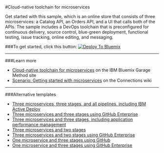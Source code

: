 #Cloud-native toolchain for microservices

Get started with this sample, which is an online store that consists of three microservices: a Catalog API, an Orders API, and a UI that calls both of the APIs. The sample includes a DevOps toolchain that is preconfigured for continuous delivery, source control, blue-green deployment, functional testing, issue tracking, online editing, and messaging. 

###To get started, click this button:
[![Deploy To Bluemix](https://bluemix.net/deploy/button.png)](https://daily-console.stage1.ng.bluemix.net/develop/setup/deploy/?repository=https%3A//github.com/oneibmcloud/toolchain-demo.git)

---
###Learn more

* [Cloud-native toolchain for microservices](https://www.ibm.com/devops/method/toolchains/microservices_toolchain) on the IBM Bluemix Garage Method site
* [Scenario: Getting started with microservices](https://w3-connections.ibm.com/wikis/home?lang=en-us#!/wiki/W4e7425c664ea_4859_93fb_660b3ab8388b/page/February%20Scenarios%20%28InterConnect%20DEMO%29) on the Connections wiki


---

###Alternative templates

* [Three microservices, three stages, and all pipelines, including IBM Active Deploy](https://daily-console.stage1.ng.bluemix.net/develop/setup/deploy/?repository=https%3A//github.com/hmagph/otc-online-store-standard-full)
* [Three microservices and three stages using GitHub Enterprise](https://daily-console.stage1.ng.bluemix.net/develop/setup/deploy/?repository=https%3A//github.com/hmagph/otc-onlinestore-standard-ghe)
* [Three microservices and three stages, including application performance management](https://daily-console.stage1.ng.bluemix.net/develop/setup/deploy/?repository=https%3A//github.com/hmagph/otc-onlinestore-apm)
* [Three microservices and two stages](https://daily-console.stage1.ng.bluemix.net/develop/setup/deploy/?repository=https%3A//github.com/hmagph/otc-onlinestore-standard-2-stages)
* [Three microservices and two stages using GitHub Enterprise](https://daily-console.stage1.ng.bluemix.net/develop/setup/deploy/?repository=https%3A//github.com/hmagph/otc-onlinestore-standard-2-stages)
* [One microservice and three stages using GitHub](https://daily-console.stage1.ng.bluemix.net/develop/setup/deploy/?repository=https%3A//github.com/hmagph/otc-one-micro-standard)
* [One microservice and three stages using GitHub Enterprise](https://daily-console.stage1.ng.bluemix.net/develop/setup/deploy/?repository=https%3A//github.com/hmagph/otc-one-micro-standard-ghe)

